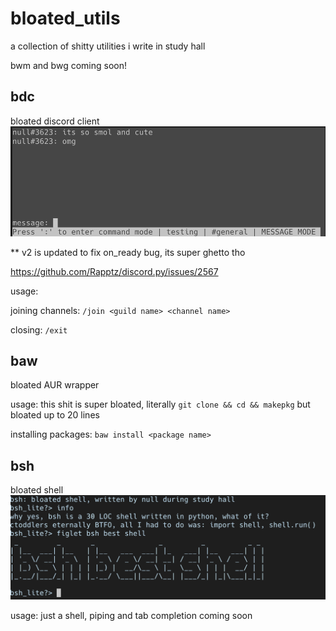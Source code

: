 # bloated_utils
a collection of shitty utilities i write in study hall

bwm and bwg coming soon!

## bdc
bloated discord client
![bdc](/images/wrapper_satus.png)

** v2 is updated to fix on_ready bug, its super ghetto tho

https://github.com/Rapptz/discord.py/issues/2567

usage:

joining channels: ``/join <guild name> <channel name>``

closing: ``/exit``

## baw
bloated AUR wrapper

usage:
this shit is super bloated, literally ``git clone && cd && makepkg`` but bloated up to 20 lines

installing packages: ``baw install <package name>``

## bsh
bloated shell
![bsh](/images/bsh.png)


usage:
just a shell, piping and tab completion coming soon

